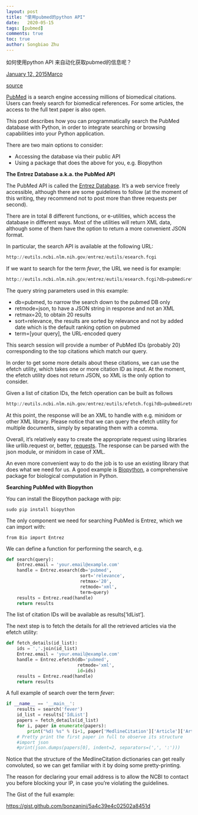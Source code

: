 ```yaml
---
layout: post
title: "使用pubmed的python API"
date:   2020-05-15
tags: [pubmed]
comments: true
toc: true
author: Songbiao Zhu
---
```


如何使用python API 来自动化获取pubmed的信息呢？



<!-- more -->

[January 12, 2015](https://marcobonzanini.com/2015/01/12/searching-pubmed-with-python/)[Marco](https://marcobonzanini.com/author/marcobonzanini/)

[source](https://marcobonzanini.com/2015/01/12/searching-pubmed-with-python/)

[PubMed](http://www.ncbi.nlm.nih.gov/pubmed) is a search engine accessing millions of biomedical citations. Users can freely search for biomedical references. For some articles, the access to the full text paper is also open.

This post describes how you can programmatically search the PubMed database with Python, in order to integrate searching or browsing capabilities into your Python application.

There are two main options to consider:

- Accessing the database via their public API
- Using a package that does the above for you, e.g. Biopython

**The Entrez Database a.k.a. the PubMed API**

The PubMed API is called the [Entrez Database](http://www.ncbi.nlm.nih.gov/books/NBK25501/). It’s a web service freely accessible, although there are some guidelines to follow (at the moment of this writing, they recommend not to post more than three requests per second).

There are in total 8 different functions, or e-utilities, which access the database in different ways. Most of the utilities will return XML data, although some of them have the option to return a more convenient JSON format.

In particular, the search API is available at the following URL:

```python
http://eutils.ncbi.nlm.nih.gov/entrez/eutils/esearch.fcgi
```

If we want to search for the term *fever*, the URL we need is for example:

```python
http://eutils.ncbi.nlm.nih.gov/entrez/eutils/esearch.fcgi?db=pubmed&retmode=json&retmax=20&sort=relevance&term=fever
```

The query string parameters used in this example:

- db=pubmed, to narrow the search down to the pubmed DB only
- retmode=json, to have a JSON string in response and not an XML
- retmax=20, to obtain 20 results
- sort=relevance, the results are sorted by relevance and not by added date which is the default ranking option on pubmed
- term=[your query], the URL-encoded query

This search session will provide a number of PubMed IDs (probably 20) corresponding to the top citations which match our query.

In order to get some more details about these citations, we can use the efetch utility, which takes one or more citation ID as input. At the moment, the efetch utility does not return JSON, so XML is the only option to consider.

Given a list of citation IDs, the fetch operation can be built as follows

```python
http://eutils.ncbi.nlm.nih.gov/entrez/eutils/efetch.fcgi?db=pubmed&retmode=xml&id=ID1,ID2,...
```

At this point, the response will be an XML to handle with e.g. minidom or other XML library. Please notice that we can query the efetch utility for multiple documents, simply by separating them with a comma.

Overall, it’s relatively easy to create the appropriate request using libraries like urllib.request or, better, [requests](http://docs.python-requests.org/en/latest/). The response can be parsed with the json module, or minidom in case of XML.

An even more convenient way to do the job is to use an existing library that does what we need for us. A good example is [Biopython](http://biopython.org/), a comprehensive package for biological computation in Python.

**Searching PubMed with Biopython**

You can install the Biopython package with pip:

```
sudo pip install biopython
```

The only component we need for searching PubMed is Entrez, which we can import with:

```
from Bio import Entrez
```

We can define a function for performing the search, e.g.

```python
def search(query):
    Entrez.email = 'your.email@example.com'
    handle = Entrez.esearch(db='pubmed', 
                            sort='relevance', 
                            retmax='20',
                            retmode='xml', 
                            term=query)
    results = Entrez.read(handle)
    return results
```

The list of citation IDs will be available as results[‘IdList’].

The next step is to fetch the details for all the retrieved articles via the efetch utility:

```python
def fetch_details(id_list):
    ids = ','.join(id_list)
    Entrez.email = 'your.email@example.com'
    handle = Entrez.efetch(db='pubmed',
                           retmode='xml',
                           id=ids)
    results = Entrez.read(handle)
    return results
```

A full example of search over the term *fever*:

```python
if __name__ == '__main__':
    results = search('fever')
    id_list = results['IdList']
    papers = fetch_details(id_list)
    for i, paper in enumerate(papers):
        print("%d) %s" % (i+1, paper['MedlineCitation']['Article']['ArticleTitle']))
    # Pretty print the first paper in full to observe its structure
    #import json
    #print(json.dumps(papers[0], indent=2, separators=(',', ':')))
```

Notice that the structure of the MedlineCitation dictionaries can get
really convoluted, so we can get familiar with it by doing some pretty-printing.

The reason for declaring your email address is to allow the NCBI to
contact you before blocking your IP, in case you’re violating the guidelines.

The Gist of the full example:

https://gist.github.com/bonzanini/5a4c39e4c02502a8451d

